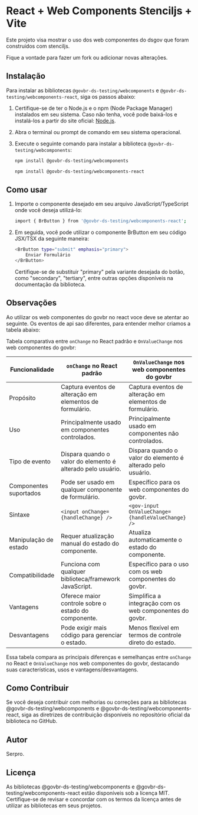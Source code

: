 # React + Web Components Stenciljs + Vite

Este projeto visa mostrar o uso dos web componentes do dsgov que foram construidos com stenciljs.

Fique a vontade para fazer um fork ou adicionar novas alterações.

## Instalação

Para instalar as bibliotecas `@govbr-ds-testing/webcomponents` e `@govbr-ds-testing/webcomponents-react`, siga os passos abaixo:

1. Certifique-se de ter o Node.js e o npm (Node Package Manager) instalados em seu sistema. Caso não tenha, você pode baixá-los e instalá-los a partir do site oficial: [Node.js](https://nodejs.org/).

2. Abra o terminal ou prompt de comando em seu sistema operacional.

3. Execute o seguinte comando para instalar a biblioteca `@govbr-ds-testing/webcomponents`:

    ```bash
    npm install @govbr-ds-testing/webcomponents 
    ```

    ```bash
    npm install @govbr-ds-testing/webcomponents-react
    ```

## Como usar

1. Importe o componente desejado em seu arquivo JavaScript/TypeScript onde você deseja utilizá-lo:

    ```bash
    import { BrButton } from '@govbr-ds-testing/webcomponents-react';
    ```

2. Em seguida, você pode utilizar o componente BrButton em seu código JSX/TSX da seguinte maneira:

    ```bash
    <BrButton type="submit" emphasis="primary">
        Enviar Formulário
    </BrButton>
    ```
    Certifique-se de substituir "primary" pela variante desejada do botão, como "secondary", "tertiary", entre outras opções disponíveis na documentação da biblioteca.

## Observações

Ao utilizar os web componentes do govbr no react voce deve se atentar ao seguinte. Os eventos de api sao diferentes, para entender melhor criamos a tabela abaixo:

Tabela comparativa entre `onChange` no React padrão e `OnValueChange` nos web componentes do govbr:

| Funcionalidade         | `onChange` no React padrão                                    | `OnValueChange` nos web componentes do govbr                  |
|------------------------|--------------------------------------------------------------|--------------------------------------------------------------|
| Propósito              | Captura eventos de alteração em elementos de formulário.     | Captura eventos de alteração em elementos de formulário.     |
| Uso                    | Principalmente usado em componentes controlados.              | Principalmente usado em componentes não controlados.          |
| Tipo de evento         | Dispara quando o valor do elemento é alterado pelo usuário.   | Dispara quando o valor do elemento é alterado pelo usuário.   |
| Componentes suportados | Pode ser usado em qualquer componente de formulário.          | Específico para os web componentes do govbr.                  |
| Sintaxe                | `<input onChange={handleChange} />`                          | `<gov-input OnValueChange={handleValueChange} />`            |
| Manipulação de estado  | Requer atualização manual do estado do componente.            | Atualiza automaticamente o estado do componente.             |
| Compatibilidade        | Funciona com qualquer biblioteca/framework JavaScript.         | Específico para o uso com os web componentes do govbr.       |
| Vantagens              | Oferece maior controle sobre o estado do componente.           | Simplifica a integração com os web componentes do govbr.     |
| Desvantagens           | Pode exigir mais código para gerenciar o estado.              | Menos flexível em termos de controle direto do estado.        |

Essa tabela compara as principais diferenças e semelhanças entre `onChange` no React e `OnValueChange` nos web componentes do govbr, destacando suas características, usos e vantagens/desvantagens.


## Como Contribuir

Se você deseja contribuir com melhorias ou correções para as bibliotecas @govbr-ds-testing/webcomponents e @govbr-ds-testing/webcomponents-react, siga as diretrizes de contribuição disponíveis no repositório oficial da biblioteca no GitHub.

## Autor

Serpro.

## Licença

As bibliotecas @govbr-ds-testing/webcomponents e @govbr-ds-testing/webcomponents-react estão disponíveis sob a licença MIT. Certifique-se de revisar e concordar com os termos da licença antes de utilizar as bibliotecas em seus projetos.